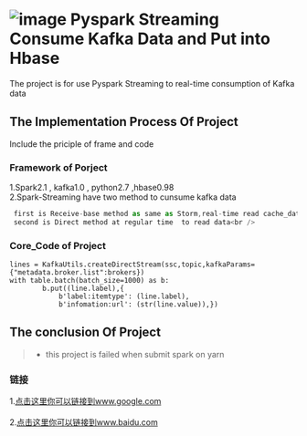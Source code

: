 ![image](http://images.cnitblog.com/i/607542/201403/141558148063393.gif)
Pyspark Streaming Consume Kafka Data and Put into Hbase  
===================================  
  The project is for use Pyspark Streaming to real-time consumption of Kafka data<br />  
    
  
The Implementation Process Of Project  
-----------------------------------  
  Include the priciple of frame and code<br />   
    
### Framework of Porject  
 1.Spark2.1 , kafka1.0 , python2.7 ,hbase0.98<br />
 2.Spark-Streaming have two method to cunsume kafka data<br /> 
 ```javascript
  first is Receive-base method as same as Storm,real-time read cache_data to memory<br />   
  second is Direct method at regular time  to read data<br /> 
 ```
     
### Core_Code of Project
    lines = KafkaUtils.createDirectStream(ssc,topic,kafkaParams={"metadata.broker.list":brokers})
    with table.batch(batch_size=1000) as b:
            b.put((line.label),{
                b'label:itemtype': (line.label),
                b'infomation:url': (str(line.value)),})

    
    
The conclusion Of Project  
----------------------------------- 
> * this project is failed when submit spark on yarn
           
### 链接  
1.[点击这里你可以链接到www.google.com](http://www.google.com)<br />  
2.[点击这里你可以链接到www.baidu.com](http://www.baidu.com)<br />  
